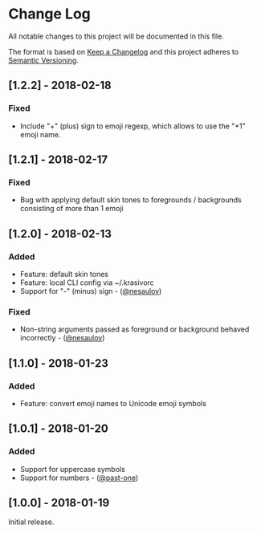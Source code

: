 # Change Log
All notable changes to this project will be documented in this file.

The format is based on [Keep a Changelog](http://keepachangelog.com/)
and this project adheres to [Semantic Versioning](http://semver.org/).

## [1.2.2] - 2018-02-18
### Fixed
- Include "+" (plus) sign to emoji regexp, which allows to use the "+1" emoji name.

## [1.2.1] - 2018-02-17
### Fixed
- Bug with applying default skin tones to foregrounds / backgrounds consisting of
more than 1 emoji

## [1.2.0] - 2018-02-13
### Added
- Feature: default skin tones
- Feature: local CLI config via ~/.krasivorc
- Support for "-" (minus) sign - ([@nesaulov][])
### Fixed
- Non-string arguments passed as foreground or background behaved incorrectly - ([@nesaulov][])

## [1.1.0] - 2018-01-23
### Added
- Feature: convert emoji names to Unicode emoji symbols

## [1.0.1] - 2018-01-20
### Added
- Support for uppercase symbols
- Support for numbers - ([@past-one][])

## [1.0.0] - 2018-01-19
Initial release.

[@past-one]: https://github.com/past-one
[@nesaulov]: https://github.com/nesaulov
